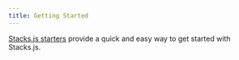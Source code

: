 ```yaml
---
title: Getting Started
---
```


[Stacks.js starters](https://docs.hiro.so/stacksjs-starters) provide a quick and easy way to get started with Stacks.js.

